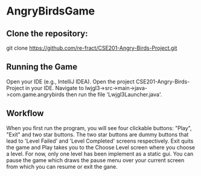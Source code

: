 # AngryBirdsGame

## Clone the repository:
git clone https://github.com/re-fract/CSE201-Angry-Birds-Project.git

## Running the Game
Open your IDE (e.g., IntelliJ IDEA).
Open the project CSE201-Angry-Birds-Project in your IDE.
Navigate to lwjgl3->src->main->java->com.game.angrybirds then run the file 'Lwjgl3Launcher.java'.

## Workflow
When you first run the program, you will see four clickable buttons: "Play", "Exit" and two star buttons. The two star buttons are dummy buttons that lead to 'Level Failed' and 'Level Completed' screens respectively. Exit quits the game and Play takes you to the Choose Level screen where you choose a level. For now, only one level has been implement as a static gui. You can pause the game which draws the pause menu over your current screen from which you can resume or exit the gane.

